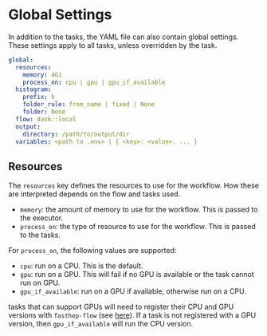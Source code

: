 # Global Settings

In addition to the tasks, the YAML file can also contain global settings. These
settings apply to all tasks, unless overridden by the task.

```yaml
global:
  resources:
    memory: 4Gi
    process_on: cpu | gpu | gpu_if_available
  histogram:
    prefix: h_
    folder_rule: from_name | fixed | None
    folder: None
  flow: dask::local
  output:
    directory: /path/to/output/dir
  variables: <path to .env> | { <key>: <value>, ... }
```

## Resources

The `resources` key defines the resources to use for the workflow. How these are
interpreted depends on the flow and tasks used.

- `memory`: the amount of memory to use for the workflow. This is passed to the
  executor.
- `process_on`: the type of resource to use for the workflow. This is passed to
  the tasks.

For `process_on`, the following values are supported:

- `cpu`: run on a CPU. This is the default.
- `gpu`: run on a GPU. This will fail if no GPU is available or the task cannot
  run on GPU.
- `gpu_if_available`: run on a GPU if available, otherwise run on a CPU.

tasks that can support GPUs will need to register their CPU and GPU versions
with `fasthep-flow` (see [here](register.md)). If a task is not registered with
a GPU version, then `gpu_if_available` will run the CPU version.
